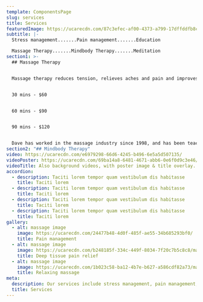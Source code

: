 ```yaml
---
template: ComponentsPage
slug: services
title: Services
featuredImage: https://ucarecdn.com/87c3efec-af00-4373-a799-17dffddfb8cc/
subtitle: |-
  Stress management.......Pain management.......Education

  Massage Therapy.......Mindbody Therapy.......Meditation
section1: >-
  ## Massage Therapy


  Massage therapy reduces tension, relieves aches and pain and improves psychological wellbeing among other things.


  30 mins - $60


  60 mins - $90


  90 mins - $120


  Dave has worked in the massage industry since 1998, and has been teaching massage therapy at Otago Polytechnic since 2006.
section2: "## Mindbody Therapy"
video: https://ucarecdn.com/e6979298-66d6-4245-b496-6e5a5d507135/
videoPoster: https://ucarecdn.com/69ba14a8-6481-4671-abb6-0e6f0d9c3e46/
videoTitle: Also background videos, with poster image & title overlay.
accordion:
  - description: Taciti lorem tempor quam vestibulum dis habitasse
    title: Taciti lorem
  - description: Taciti lorem tempor quam vestibulum dis habitasse
    title: Taciti lorem
  - description: Taciti lorem tempor quam vestibulum dis habitasse
    title: Taciti lorem
  - description: Taciti lorem tempor quam vestibulum dis habitasse
    title: Taciti lorem
gallery:
  - alt: massage image
    image: https://ucarecdn.com/24477b48-4d0f-485f-ae55-34b685293bf0/
    title: Pain management
  - alt: massage image
    image: https://ucarecdn.com/b248185f-334c-449f-8034-7f20c7b5c8c8/massage04.jpg
    title: Deep tissue pain relief
  - alt: massage image
    image: https://ucarecdn.com/1b023c58-ba12-4b7e-b627-a586cdf82a73/massage03.jpg
    title: Relaxing massage
meta:
  description: Our services include stress management, pain management, education, massage therapy, mind-body therapy, meditation.
  title: Services
---
```

